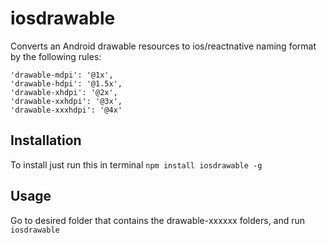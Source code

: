 # iosdrawable

Converts an Android drawable resources to ios/reactnative naming format by the following rules:

```
'drawable-mdpi': '@1x',
'drawable-hdpi': '@1.5x',
'drawable-xhdpi': '@2x',
'drawable-xxhdpi': '@3x',
'drawable-xxxhdpi': '@4x'
```

## Installation
To install just run this in terminal 
`npm install iosdrawable -g`

## Usage
Go to desired folder that contains the drawable-xxxxxx folders, and run 
`iosdrawable`